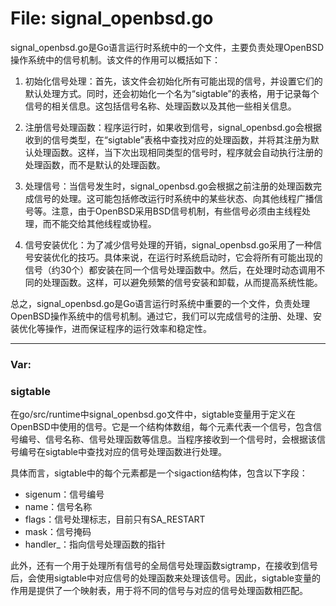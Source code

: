 # File: signal_openbsd.go

signal_openbsd.go是Go语言运行时系统中的一个文件，主要负责处理OpenBSD操作系统中的信号机制。该文件的作用可以概括如下：

1. 初始化信号处理：首先，该文件会初始化所有可能出现的信号，并设置它们的默认处理方式。同时，还会初始化一个名为“sigtable”的表格，用于记录每个信号的相关信息。这包括信号名称、处理函数以及其他一些相关信息。

2. 注册信号处理函数：程序运行时，如果收到信号，signal_openbsd.go会根据收到的信号类型，在“sigtable”表格中查找对应的处理函数，并将其注册为默认处理函数。这样，当下次出现相同类型的信号时，程序就会自动执行注册的处理函数，而不是默认的处理函数。

3. 处理信号：当信号发生时，signal_openbsd.go会根据之前注册的处理函数完成信号的处理。这可能包括修改运行时系统中的某些状态、向其他线程广播信号等。注意，由于OpenBSD采用BSD信号机制，有些信号必须由主线程处理，而不能交给其他线程或协程。

4. 信号安装优化：为了减少信号处理的开销，signal_openbsd.go采用了一种信号安装优化的技巧。具体来说，在运行时系统启动时，它会将所有可能出现的信号（约30个）都安装在同一个信号处理函数中。然后，在处理时动态调用不同的处理函数。这样，可以避免频繁的信号安装和卸载，从而提高系统性能。

总之，signal_openbsd.go是Go语言运行时系统中重要的一个文件，负责处理OpenBSD操作系统中的信号机制。通过它，我们可以完成信号的注册、处理、安装优化等操作，进而保证程序的运行效率和稳定性。




---

### Var:

### sigtable

在go/src/runtime中signal_openbsd.go文件中，sigtable变量用于定义在OpenBSD中使用的信号。它是一个结构体数组，每个元素代表一个信号，包含信号编号、信号名称、信号处理函数等信息。当程序接收到一个信号时，会根据该信号编号在sigtable中查找对应的信号处理函数进行处理。

具体而言，sigtable中的每个元素都是一个sigaction结构体，包含以下字段：

- sigenum：信号编号
- name：信号名称
- flags：信号处理标志，目前只有SA_RESTART
- mask：信号掩码
- handler_：指向信号处理函数的指针

此外，还有一个用于处理所有信号的全局信号处理函数sigtramp，在接收到信号后，会使用sigtable中对应信号的处理函数来处理该信号。因此，sigtable变量的作用是提供了一个映射表，用于将不同的信号与对应的信号处理函数相匹配。



